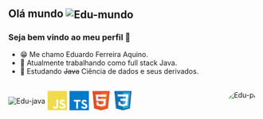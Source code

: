 ## Olá mundo <img align="center" alt="Edu-mundo" height="30" width="30" src="https://cdn-icons-png.flaticon.com/512/814/814513.png">
### Seja bem vindo ao meu perfil 🤩

- 😁 Me chamo Eduardo Ferreira Aquino.
- 🔭 Atualmente trabalhando como full stack Java.
- 🌱 Estudando <s>Java</s> Ciência de dados e seus derivados.

<div style="display: inline_block"><br>
  <img align="center" alt="Edu-java" height="40" width="40" src="https://cdn-icons-png.flaticon.com/512/3291/3291669.png">
  <img align="center" alt="Edu-Js" height="40" width="40" src="https://raw.githubusercontent.com/devicons/devicon/master/icons/javascript/javascript-plain.svg">
  <img align="center" alt="Edu-Ts" height="40" width="40" src="https://raw.githubusercontent.com/devicons/devicon/master/icons/typescript/typescript-plain.svg">
  <img align="center" alt="Edu-HTML" height="40" width="40" src="https://raw.githubusercontent.com/devicons/devicon/master/icons/html5/html5-original.svg">
  <img align="center" alt="Edu-CSS" height="40" width="40" src="https://raw.githubusercontent.com/devicons/devicon/master/icons/css3/css3-original.svg">
  <img align="right" alt="Edu-pic" height="200" style="border-radius:50px;" src="https://www.imagemhost.com.br/images/2023/03/15/AREmoji_20230315_135153_2117.gif">
</div>
